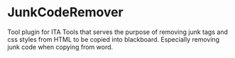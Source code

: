 # JunkCodeRemover
Tool plugin for ITA Tools that serves the purpose of removing junk tags and css styles from HTML to be copied into blackboard. Especially removing junk code when copying from word. 
